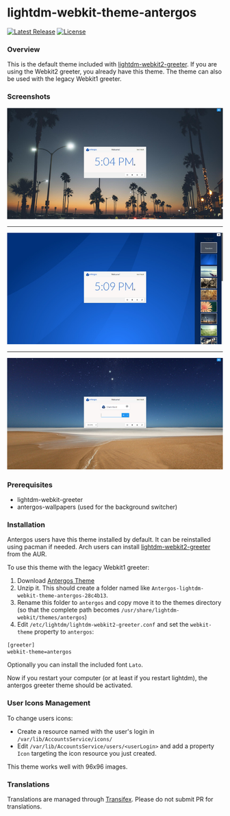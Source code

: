 # lightdm-webkit-theme-antergos
[![Latest Release](https://img.shields.io/github/release/Antergos/lightdm-webkit-theme-antergos.svg)](https://github.com/Antergos/lightdm-webkit-theme-antergos/releases/tag/2.3.0) [![License](https://img.shields.io/badge/license-GPLv3-blue.svg)](https://github.com/Antergos/lightdm-webkit2-greeter/blob/master/LICENSE)


### Overview

This is the default theme included with [lightdm-webkit2-greeter](http://github.com/Antergos/lightdm-webkit2-greeter). If you are using the Webkit2 greeter, you already have this theme. The theme can also be used with the legacy Webkit1 greeter.

### Screenshots
<center>
<img src="img/screenshot1.jpg" alt="screenshot1" />
<hr/>
<img src="img/screenshot2.jpg" alt="screenshot2" />
<hr/>
<img src="img/screenshot3.jpg" alt="screenshot3" />
</center>

### Prerequisites
* lightdm-webkit-greeter
* antergos-wallpapers (used for the background switcher)

### Installation
Antergos users have this theme installed by default. It can be reinstalled using pacman if needed. Arch users can install [lightdm-webkit2-greeter](https://aur.archlinux.org/packages/lightdm-webkit2-greeter/) from the AUR.

To use this theme with the legacy Webkit1 greeter:

1. Download [Antergos Theme](https://github.com/Antergos/lightdm-webkit-theme-antergos/zipball/master)
2. Unzip it. This should create a folder named like `Antergos-lightdm-webkit-theme-antergos-28c4b13`.
3. Rename this folder to `antergos` and copy move it to the themes directory (so that the complete path becomes `/usr/share/lightdm-webkit/themes/antergos`)
4. Edit  `/etc/lightdm/lightdm-webkit2-greeter.conf` and set the `webkit-theme` property to `antergos`:

```
[greeter]
webkit-theme=antergos

```

Optionally you can install the included font `Lato`.

Now if you restart your computer (or at least if you restart lightdm), the antergos greeter theme should be activated. 


### User Icons Management

To change users icons:

* Create a resource named with the user's login in `/var/lib/AccountsService/icons/`
* Edit `/var/lib/AccountsService/users/<userLogin>` and add a property `Icon` targeting the icon resource you just created.

This theme works well with 96x96 images.

### Translations

Translations are managed through [Transifex](https://www.transifex.com/faidoc/antergos). Please do not submit PR for translations.

